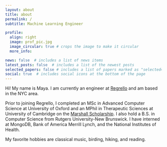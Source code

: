 ```yaml
---
layout: about
title: about
permalink: /
subtitle: Machine Learning Engineer

profile:
  align: right
  image: prof_pic.jpg
  image_circular: true # crops the image to make it circular
  more_info: 

news: false  # includes a list of news items
latest_posts: false  # includes a list of the newest posts
selected_papers: false # includes a list of papers marked as "selected={true}"
social: true  # includes social icons at the bottom of the page
---
```


Hi! My name is Maya. I am currently an engineer at [Regrello](https://regrello.com) and am based in the NYC area. 

Prior to joining Regrello, I completed an MSc in Advanced Computer Science at University of Oxford and an MPhil in Therapeutic Sciences at University of Cambridge on the [Marshall Scholarship](https://www.marshallscholarship.org/). I also hold a B.S. in Computer Science from Rutgers University-New Brunswick. I have interned at MongoDB, Bank of America Merrill Lynch, and the National Institutes of Health.

My favorite hobbies are classical music, birding, hiking, and reading. 

<!-- Write your biography here. Tell the world about yourself. Link to your favorite [subreddit](http://reddit.com). You can put a picture in, too. The code is already in, just name your picture `prof_pic.jpg` and put it in the `img/` folder.

Put your address / P.O. box / other info right below your picture. You can also disable any of these elements by editing `profile` property of the YAML header of your `_pages/about.md`. Edit `_bibliography/papers.bib` and Jekyll will render your [publications page](/al-folio/publications/) automatically.

Link to your social media connections, too. This theme is set up to use [Font Awesome icons](https://fontawesome.com/) and [Academicons](https://jpswalsh.github.io/academicons/), like the ones below. Add your Facebook, Twitter, LinkedIn, Google Scholar, or just disable all of them. -->